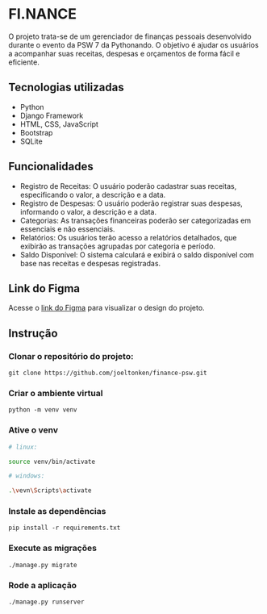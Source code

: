 # FI.NANCE
O projeto trata-se de um gerenciador de finanças pessoais desenvolvido durante o evento da PSW 7 da Pythonando. O objetivo é ajudar os usuários a acompanhar suas receitas, despesas e orçamentos de forma fácil e eficiente.

## Tecnologias utilizadas
- Python
- Django Framework
- HTML, CSS, JavaScript
- Bootstrap
- SQLite

## Funcionalidades
- Registro de Receitas: O usuário poderão cadastrar suas receitas, especificando o valor, a descrição e a data.
- Registro de Despesas: O usuário poderão registrar suas despesas, informando o valor, a descrição e a data.
- Categorias: As transações financeiras poderão ser categorizadas em essenciais e não essenciais.
- Relatórios: Os usuários terão acesso a relatórios detalhados, que exibirão as transações agrupadas por categoria e período.
- Saldo Disponível: O sistema calculará e exibirá o saldo disponível com base nas receitas e despesas registradas.

## Link do Figma
Acesse o [link do Figma](https://www.figma.com/file/9GhGdXv0fQyrT5ONvJoTGo/psw-7.0?type=design&node-id=0-1&mode=design) para visualizar o design do projeto.

## Instrução

### Clonar o repositório do projeto:
```
git clone https://github.com/joeltonken/finance-psw.git
```
### Criar o ambiente virtual
```
python -m venv venv
```
### Ative o venv
```bash
# linux: 

source venv/bin/activate

```

```bash
# windows: 

.\vevn\Scripts\activate

```

### Instale as dependências 
```
pip install -r requirements.txt
```
### Execute as migrações
```
./manage.py migrate
```
### Rode a aplicação
```
./manage.py runserver
```
